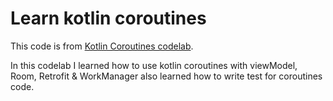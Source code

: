 # Learn kotlin coroutines

This code is from [Kotlin Coroutines codelab](https://codelabs.developers.google.com/codelabs/kotlin-coroutines/index.html).

In this codelab I learned how to use kotlin coroutines with viewModel, Room, Retrofit & WorkManager also learned how to write test for coroutines code. 
